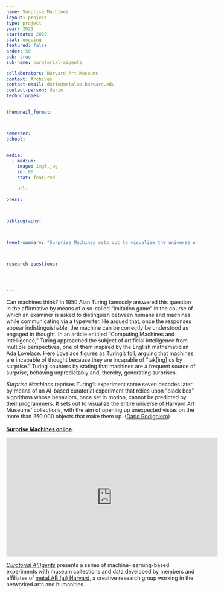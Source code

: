 ```yaml
---
name: Surprise Machines
layout: project
type: project 
year: 2021
startdate: 2020
stat: ongoing
featured: false
order: 50
sub: true
sub-name: curatorial-aigents

collaborators: Harvard Art Museums
context: Archives
contact-email: dario@metalab.harvard.edu
contact-person: dario
technologies:


thumbnail_format:



semester: 
school: 


media:
  - medium:
    image: img0.jpg
    id: 00
    stat: featured

    url:

press:



bibliography:



tweet-summary: "Surprise Machines sets out to visualize the universe of Harvard Art Museums' collections, opening up unexpected vistas on the objects that make them up."



research-questions:




---
```


Can machines think? In 1950 Alan Turing famously answered this question in the affirmative by means of a so-called “imitation game” in the course of which an examiner is asked to distinguish between humans and machines while communicating via a typewriter. He argued that, once the responses appear indistinguishable, the machine can be correctly be understood as engaged in thought. In an article entitled “Computing Machines and Intelligence,” Turing approached the subject of artificial intelligence from multiple perspectives, one of them inspired by the English mathematician Ada Lovelace. Here Lovelace figures as Turing’s foil, arguing that machines are incapable of thought because they are incapable of “tak[ing] us by surprise.” Turing counters by stating that machines are a frequent source of surprise, behaving unpredictably and, thereby, generating surprises. 

*Surprise Machines* reprises Turing’s experiment some seven decades later by means of an AI-based curatorial experiment that relies upon “black box” algorithms whose behaviors, once set in motion, cannot be predicted by their programmers. It sets out to visualize the entire universe of Harvard Art Museums' collections, with the aim of opening up unexpected vistas on the more than 250,000 objects that make them up. ([Dario Rodighiero](https://metalabharvard.github.io/people/dario)) <br /><br />
[**Surprise Machines online**](https://rodighiero.github.io/Surprise-Machines/).

<iframe width="560" height="315" src="https://www.youtube.com/embed/4FHJPvq3RZg" frameborder="0" allow="accelerometer; autoplay; encrypted-media; gyroscope; picture-in-picture" allowfullscreen></iframe>

[*Curatorial A(i)gents*](https://metalabharvard.github.io/projects/curatorial-aigents/) presents a series of machine-learning-based experiments with museum collections and data developed by members and affiliates of [metaLAB (at) Harvard](https://metalabharvard.github.io/), a creative research group working in the networked arts and humanities.
